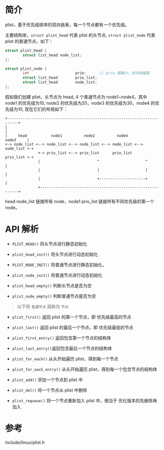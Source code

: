 # 简介

plist，基于优先级排序的双向链表，每一个节点都有一个优先级。

主要结构体，`struct plist_head` 代表 plist 的头节点,
`struct plist_node` 代表 plist 的普通节点，如下：

```c
struct plist_head {
        struct list_head node_list;
};

struct plist_node {
        int                     prio;      // prio 值越小，优先级越高
        struct list_head        prio_list;
        struct list_head        node_list;
};
```

假如我们创建 plist，头节点为 head, 4 个普通节点为 node1~node4，其中 node1 的优先级为10,
node2 的优先级为20，node3 的优先级为30，node4 的优先级为10, 现在它们的布局如下：

```
+---------------------------------------------------------------------------+
|                                                                           |
|     head           node1          node2          node4          node3     |
+-> node_list <--> node_list <--> node_list <--> node_list <--> node_list <-+
               +-> prio_list <--> prio_list      prio_list      prio_list <-+
               |                          ^                     ^           |
               |                          |                     |           |
               |                          +---------------------+           |
               +------------------------------------------------------------+
```

head node_list 链接所有 node，node1 prio_list 链接所有不同优先级的第一个 node。

# API 解析

* `PLIST_HEAD()` 将头节点进行静态初始化
* `plist_head_init()` 将头节点进行动态初始化
* `PLIST_NODE_INIT()` 将普通节点进行静态初始化，
* `plist_node_init()` 将普通节点进行动态初始化

* `plist_head_empty()` 判断头节点是否为空
* `plist_node_empty()` 判断普通节点是否为空

> 以下将 `普通节点` 简称为 `节点`

* `plist_first()` 返回 plist 的第一个节点，即 优先级最高的节点
* `plist_last()`  返回 plist 的最后一个节点，即 优先级最低的节点
* `plist_first_entry()` 返回包含第一个节点的结构体
* `plist_last_entry()`返回包含最后一个节点的结构体

* `plist_for_each()` 从头开始遍历 plist，得到每一个节点
* `plist_for_each_entry()` 从头开始遍历 plist，得到每一个包含节点的结构体

* `plist_add()` 添加一个节点到 plist 中
* `plist_del()` 将一个节点从 plist 中删除
* `plist_requeue()` 将一个节点重新加入 plist 中，相当于 优化版本的先删除再加入

# 参考

include/linux/plist.h
